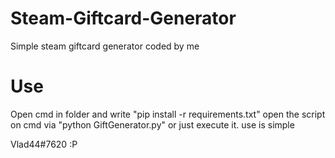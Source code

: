 # Steam-Giftcard-Generator
Simple steam giftcard generator coded by me

# Use
Open cmd in folder and write "pip install -r requirements.txt"
open the script on cmd via "python GiftGenerator.py"
or just execute it.
use is simple

Vlad44#7620
:P

